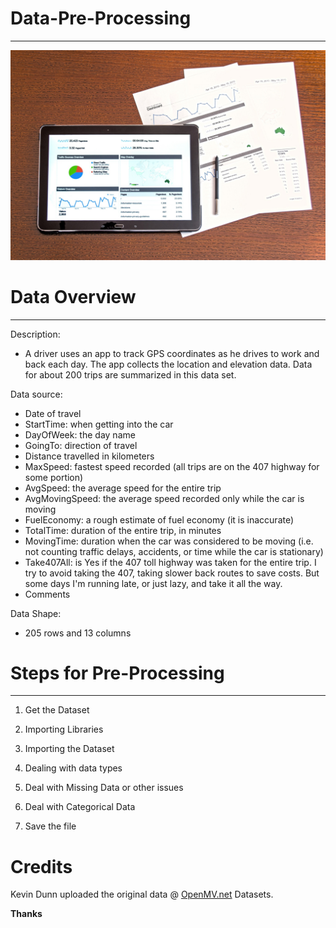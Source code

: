 # Data-Pre-Processing
---


![alt images](https://github.com/PauloRlopez/Data-Pre-Processing/blob/master/images/analysis-1841158_1920.jpg)


# Data Overview
---

Description:

- A driver uses an app to track GPS coordinates as he drives to work and back each day. The app collects the location and elevation data. Data for about 200 trips are summarized in this data set.

Data source:

- Date of travel
- StartTime: when getting into the car
- DayOfWeek: the day name
- GoingTo: direction of travel
- Distance travelled in kilometers
- MaxSpeed: fastest speed recorded (all trips are on the 407 highway for some portion)
- AvgSpeed: the average speed for the entire trip
- AvgMovingSpeed: the average speed recorded only while the car is moving
- FuelEconomy: a rough estimate of fuel economy (it is inaccurate)
- TotalTime: duration of the entire trip, in minutes
- MovingTime: duration when the car was considered to be moving (i.e. not counting traffic delays, accidents, or time while the car is stationary)
- Take407All: is Yes if the 407 toll highway was taken for the entire trip. I try to avoid taking the 407, taking slower back routes to save costs. But some days I'm running late, or just lazy, and take it all the way.
- Comments

Data Shape: 

- 205 rows and 13 columns

# Steps for Pre-Processing 
---

1. Get the Dataset
2. Importing Libraries
3. Importing the Dataset
4. Dealing with data types
  
5. Deal with Missing Data or other issues
6. Deal with Categorical Data
7. Save the file

# Credits

Kevin Dunn uploaded the original data @ [OpenMV.net](https://openmv.net/info/travel-times) Datasets.

**Thanks**
